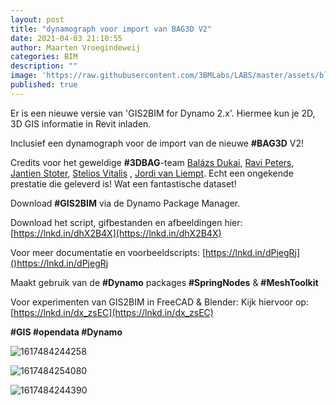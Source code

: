 ```yaml
---
layout: post
title: "dynamograph voor import van BAG3D V2"
date: 2021-04-03 21:10:55
author: Maarten Vroegindeweij
categories: BIM
description: ""
image: 'https://raw.githubusercontent.com/3BMLabs/LABS/master/assets/blog_assets/2021-04-03/1617484244258.jpg'
published: true
---
```


Er is een nieuwe versie van 'GIS2BIM for Dynamo 2.x'. Hiermee kun je 2D, 3D GIS informatie in Revit inladen.

Inclusief een dynamograph voor de import van de nieuwe **#BAG3D** V2!

Credits voor het geweldige **#3DBAG**-team [Balázs Dukai](https://www.linkedin.com/in/ACoAAAvO1goBoPmSL4ssIZfWgIuCwDjGJ6INWmg?lipi=urn%3Ali%3Apage%3Ad_flagship3_detail_base%3BjQDmOKB5TfesP97o%2FXhpBw%3D%3D), [Ravi Peters](https://www.linkedin.com/in/ACoAAAR3rOkBK8cm-0n82F4XddiyFbbrCz_0GrU?lipi=urn%3Ali%3Apage%3Ad_flagship3_detail_base%3BjQDmOKB5TfesP97o%2FXhpBw%3D%3D), [Jantien Stoter](https://www.linkedin.com/in/ACoAAAEWPkYBIvv2h3LqJYVuAuF168KH4PMOXls?lipi=urn%3Ali%3Apage%3Ad_flagship3_detail_base%3BjQDmOKB5TfesP97o%2FXhpBw%3D%3D), [Stelios Vitalis](https://www.linkedin.com/in/ACoAABG-xzcBmI9n8gOroy7Sg45WNqsfjgfez3I?lipi=urn%3Ali%3Apage%3Ad_flagship3_detail_base%3BjQDmOKB5TfesP97o%2FXhpBw%3D%3D) , [Jordi van Liempt](https://www.linkedin.com/in/ACoAACRpQKMBVvWMqp4mvjqqG0z8AA_YYex6VEo?lipi=urn%3Ali%3Apage%3Ad_flagship3_detail_base%3BjQDmOKB5TfesP97o%2FXhpBw%3D%3D). Echt een ongekende prestatie die geleverd is! Wat een fantastische dataset!

Download **#GIS2BIM** via de Dynamo Package Manager.

Download het script, gifbestanden en afbeeldingen hier: [https://lnkd.in/dhX2B4X](https://lnkd.in/dhX2B4X)

Voor meer documentatie en voorbeeldscripts: [https://lnkd.in/dPjegRj]()https://lnkd.in/dPjegRj

Maakt gebruik van de **#Dynamo** packages **#SpringNodes** & **#MeshToolkit**

Voor experimenten van GIS2BIM in FreeCAD & Blender: Kijk hiervoor op: <br>
[https://lnkd.in/dx_zsEC](https://lnkd.in/dx_zsEC)

**#GIS #opendata #Dynamo**

![1617484244258](https://raw.githubusercontent.com/3BMLabs/LABS/master/assets/blog_assets/2021-04-03/1617484244258.jpg)

![1617484254080](https://raw.githubusercontent.com/3BMLabs/LABS/master/assets/blog_assets/2021-04-03/1617484254080.gif)

![1617484244390](https://raw.githubusercontent.com/3BMLabs/LABS/master/assets/blog_assets/2021-04-03/1617484244390.jpg)